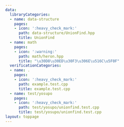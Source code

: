 ```yaml
---
data:
  libraryCategories:
  - name: data-structure
    pages:
    - icon: ':heavy_check_mark:'
      path: data-structure/UnionFind.hpp
      title: UnionFind
  - name: math
    pages:
    - icon: ':warning:'
      path: math/heron.hpp
      title: "\u30D8\u30ED\u30F3\u306E\u516C\u5F0F"
  verificationCategories:
  - name: .
    pages:
    - icon: ':heavy_check_mark:'
      path: example.test.cpp
      title: example.test.cpp
  - name: test/yosupo
    pages:
    - icon: ':heavy_check_mark:'
      path: test/yosupo/unionfind.test.cpp
      title: test/yosupo/unionfind.test.cpp
layout: toppage
---
```

